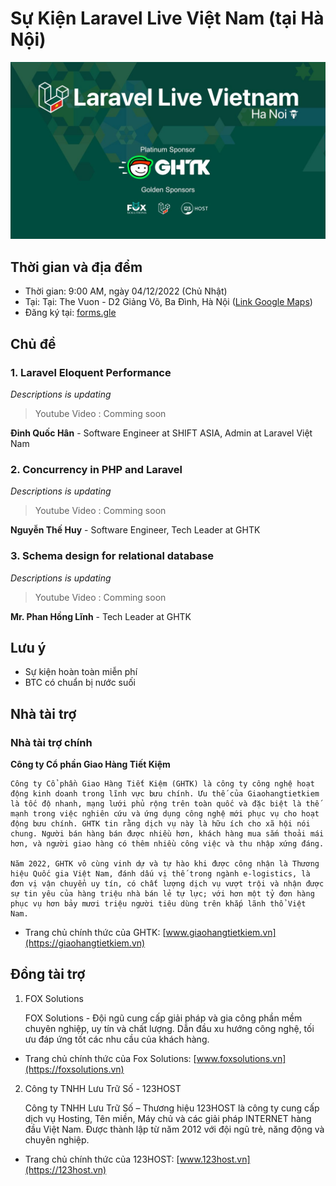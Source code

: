 # Sự Kiện Laravel Live Việt Nam (tại Hà Nội)

![](images/04122022_hn_01.jpeg)

## Thời gian và địa đểm

- Thời gian: 9:00 AM, ngày 04/12/2022 (Chủ Nhật)
- Tại: Tại: The Vuon - D2 Giảng Võ, Ba Đình, Hà Nội ([Link Google Maps](https://goo.gl/maps/gmha9gBZTRNWWsgN8))
- Đăng ký tại: [forms.gle]( https://forms.gle/XAcCjLF5HMzo7wjK9)

## Chủ đề

### 1. Laravel Eloquent Performance

_Descriptions is updating_

> Youtube Video : Comming soon

**Đinh Quốc Hân** - Software Engineer at SHIFT ASIA, Admin at Laravel Việt Nam

### 2. Concurrency in PHP and Laravel

_Descriptions is updating_

> Youtube Video : Comming soon

**Nguyễn Thế Huy** - Software Engineer, Tech Leader at GHTK

### 3. Schema design for relational database 

_Descriptions is updating_

> Youtube Video : Comming soon

**Mr. Phan Hồng Lĩnh** - Tech Leader at GHTK


## Lưu ý

- Sự kiện hoàn toàn miễn phí
- BTC có chuẩn bị nước suối

## Nhà tài trợ

### Nhà tài trợ chính

**Công ty Cổ phần Giao Hàng Tiết Kiệm**

    Công ty Cổ phần Giao Hàng Tiết Kiệm (GHTK) là công ty công nghệ hoạt động kinh doanh trong lĩnh vực bưu chính. Ưu thế của Giaohangtietkiem là tốc độ nhanh, mạng lưới phủ rộng trên toàn quốc và đặc biệt là thế mạnh trong việc nghiên cứu và ứng dụng công nghệ mới phục vụ cho hoạt động bưu chính. GHTK tin rằng dịch vụ này là hữu ích cho xã hội nói chung. Người bán hàng bán được nhiều hơn, khách hàng mua sắm thoải mái hơn, và người giao hàng có thêm nhiều công việc và thu nhập xứng đáng.

    Năm 2022, GHTK vô cùng vinh dự và tự hào khi được công nhận là Thương hiệu Quốc gia Việt Nam, đánh dấu vị thế trong ngành e-logistics, là đơn vị vận chuyển uy tín, có chất lượng dịch vụ vượt trội và nhận được sự tin yêu của hàng triệu nhà bán lẻ tự lực; với hơn một tỷ đơn hàng phục vụ hơn bảy mươi triệu người tiêu dùng trên khắp lãnh thổ Việt Nam.

- Trang chủ chính thức của GHTK: [www.giaohangtietkiem.vn](https://giaohangtietkiem.vn)

## Đồng tài trợ

1. FOX Solutions
    
    FOX Solutions - Đội ngũ cung cấp giải pháp và gia công phần mềm chuyên nghiệp, uy tín và chất lượng. Dẫn đầu xu hướng công nghệ, tối ưu đáp ứng tốt các nhu cầu của khách hàng.

- Trang chủ chính thức của Fox Solutions: [www.foxsolutions.vn](https://foxsolutions.vn)

2. Công ty TNHH Lưu Trữ Số - 123HOST

    Công ty TNHH Lưu Trữ Số – Thương hiệu 123HOST là công ty cung cấp dịch vụ Hosting, Tên miền, Máy chủ và các giải pháp INTERNET hàng đầu Việt Nam. Được thành lập từ năm 2012 với đội ngũ trẻ, năng động và chuyên nghiệp.

- Trang chủ chính thức của 123HOST: [www.123host.vn](https://123host.vn)

